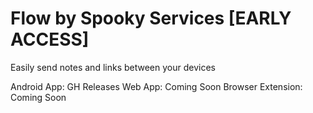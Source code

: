 # Flow by Spooky Services [EARLY ACCESS]
Easily send notes and links between your devices

Android App: GH Releases
Web App: Coming Soon
Browser Extension: Coming Soon
